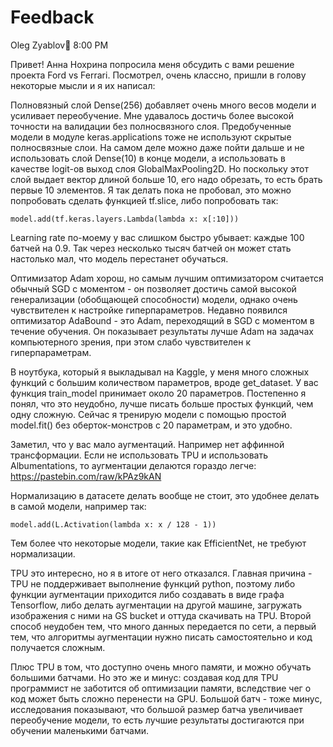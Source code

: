 # Feedback

Oleg Zyablov:tophat:  8:00 PM

Привет! Анна Нохрина попросила меня обсудить с вами решение проекта Ford vs Ferrari. Посмотрел, очень классно, пришли в голову некоторые мысли и я их написал:

Полновязный слой Dense(256) добавляет очень много весов модели и усиливает переобучение. Мне удавалось достичь более высокой точности на валидации без полносвязного слоя. Предобученные модели в модуле keras.applications тоже не используют скрытые полносвязные слои. На самом деле можно даже пойти дальше и не использовать слой Dense(10) в конце модели, а использовать в качестве logit-ов выход слоя GlobalMaxPooling2D. Но поскольку этот слой выдает вектор длиной больше 10, его надо обрезать, то есть брать первые 10 элементов. Я так делать пока не пробовал, это можно попробовать сделать функцией tf.slice, либо попробовать так:
```
model.add(tf.keras.layers.Lambda(lambda x: x[:10]))
```

Learning rate по-моему у вас слишком быстро убывает: каждые 100 батчей на 0.9. Так через несколько тысяч батчей он может стать настолько мал, что модель перестанет обучаться.

Оптимизатор Adam хорош, но самым лучшим оптимизатором считается обычный SGD с моментом - он позволяет достичь самой высокой генерализации (обобщающей способности) модели, однако очень чувствителен к настройке гиперпараметров. Недавно появился оптимизатор AdaBound - это Adam, переходящий в SGD с моментом в течение обучения. Он показывает результаты лучше Adam на задачах компьютерного зрения, при этом слабо чувствителен к гиперпараметрам.

В ноутбука, который я выкладывал на Kaggle, у меня много сложных функций с большим количеством параметров, вроде get_dataset. У вас функция train_model принимает около 20 параметров. Постепенно я понял, что это неудобно, лучше писать больше простых функций, чем одну сложную. Сейчас я тренирую модели с помощью простой model.fit() без оберток-монстров с 20 параметрам, и это удобно.

Заметил, что у вас мало аугментаций. Например нет аффинной трансформации. Если не использовать TPU и использовать Albumentations, то аугментации делаются гораздо легче: https://pastebin.com/raw/kPAz9kAN

Нормализацию в датасете делать вообще не стоит, это удобнее делать в самой модели, например так:
```
model.add(L.Activation(lambda x: x / 128 - 1))
```

Тем более что некоторые модели, такие как EfficientNet, не требуют нормализации.

TPU это интересно, но я в итоге от него отказался. Главная причина - TPU не поддерживает выполнение функций python, поэтому либо функции аугментации приходится либо создавать в виде графа Tensorflow, либо делать аугментации на другой машине, загружать изображения с ними на GS bucket и оттуда скачивать на TPU. Второй способ неудобен тем, что много данных передается по сети, а первый тем, что алгоритмы аугментации нужно писать самостоятельно и код получается сложным.

Плюс TPU в том, что доступно очень много памяти, и можно обучать большими батчами. Но это же и минус: создавая код для TPU программист не заботится об оптимизации памяти, вследствие чег о код может быть сложно перенести на GPU. Большой батч - тоже минус, исследования показывают, что большой размер батча увеличивает переобучение модели, то есть лучшие результаты достигаются при обучении маленькими батчами.
